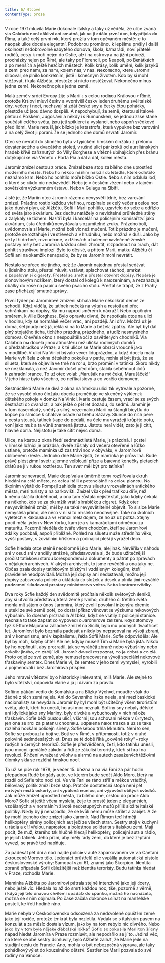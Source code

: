 ```yaml
---
title: 6/ Otcové
contentType: prose
---
```


<section>

V roce 1971 mluvila Marie dokonale italsky a taky už věděla, že ulice zvaná via Calabria není ošklivá ani smutná, jak se jí zdálo první den, kdy přijela do Říma, a také celý první rok, který prožila v tom opěvaném městě: je to naopak ulice docela elegantní. Podobnou proměnou k lepšímu prošly i další okolnosti nedobrovolně nabytého domova, škola, kamarádi, noví přátelé rodičů, cesty k moři nejen do Ostie, ale i na ostrovy a na jižní pobřeží, procházky nejen po Římě, ale taky po Florencii, po Neapoli, po Benátkách a po menších a ještě hezčích městech. Kolik krásy, kolik umění, kolik jazyků a zemí před námi, za námi, kolem nás, v nás. Nekonečno, které Jaromír sliboval, se plnilo konkrétním, jistě i konečným životem. Kdo by si mohl stěžovat, říkala Alžběta, přestože si nikdo nestěžoval. Nekonečno mínus jedna země. Nekonečno plus jedna země.

Malá země v srdci Evropy žije s Marií a s celou rodinou Královou v Římě, protože Královi mluví česky a vyprávějí česky jeden druhému své italské dny, večery i noci, nechávají si zdát české sny a česky čtou pohádky, přestože už jsou dávno dospělí. A nepochybují, že země, kterou si Italové pletou s Polskem, Jugoslávií a někdy i s Rumunskem, se jednou zase stane součástí celého světa, jsou její spiklenci a vyslanci, nebo aspoň svědkové před lidmi. Marie netuší, jak blízko je katastrofa, která vypukne bez varování a na celý život ji poraní. Že se jednoho dne domů nevrátí Jaromír.

</section>

<section>

Otec se nevrátil do stinného bytu v typickém římském činžáku z přelomu devatenáctého a dvacátého století, v rušné ulici pár kroků od aureliánských hradeb křivě zaříznutých do Villy Borghese a vítězně ubíhajících přes bránu dotýkající se via Veneto k Porta Pia a dál a dál, kolem města.

Jaromír zmizel cestou z práce. Zmizel beze stop za bílého dne uprostřed moderního města. Nebo ho někdo násilím naložil do letadla, které odletělo neznámo kam. Nebo ho pohltilo moře blízko Ostie. Nebo s ním odplula loď, o které se nikdo nic nedozvěděl. Nebo je v českém vězení nebo v tajném sovětském výzkumném ústavu. Nebo v Gulagu na Sibiři.

Jisté je, že Mariin otec Jaromír rázem a nevysvětlitelně, bez varování zmizel. Prázdno rostlo každou vteřinou, rozpínalo se celý večer a celou noc jako dusivý plyn, až Alžbětu, Sofii i Marii pohltilo, uzavřelo do sebe a odřízlo od světa jako akvárium. Bez dechu narážely o neviditelné průhledné stěny a zalykaly se tichem. Nazítří byla i kancelář na policejním komisařství jako akvárium, ústa úředníků nevydávala srozumitelné zvuky. Prázdno bolí, uvědomovala si Marie, možná bolí víc než mučení. Totiž prázdno je mučení, protože se roztahuje i ve střevech a v hrudníku, nebo možná v duši. Jako by se ty tři drobné, rozcuchané, v džínsách a halence navlečené ženské postavy měly bez Jaromíra každou chvíli zhroutit, rozpadnout na prach, dát pohltit strašlivou implozí. Bylo to děsivé, a přitom Marii, matku Alžbětu či Sofii ani na okamžik nenapadlo, že by se Jaromír mohl nevrátit.

Nestalo se přece nic jiného, než že Jaromír najednou přestal sedávat u jídelního stolu, přestal mluvit, vstávat, splachovat záchod, smrkat a zapalovat si cigarety. Přestal se smát a přestal otevírat dopisy. Nepárá je slonovinovým nožíkem, který dostal od kolegů k narozeninám, a nezahazuje obálky do koše na papír u svého psacího stolu. Přestal se trápit, že z Prahy zase přicházejí smutné zprávy.

</section>

<section>

První týden po Jaromírově zmizení sbíhala Marie několikrát denně ze schodů. Když viděla, že tatínek nečeká na výtah a nestojí ani před schránkami na dopisy, šla mu naproti směrem k nádraží. Nebo opačným směrem, k Ville Borghese. Bylo opravdu divné, že nepotkala otce na ulici v hodinu, kdy se normálně večer vrací, ani později. Ani dřív. Možná už je doma, šel jinudy než já, řekla si na to Marie a běžela zpátky. Ale byt byl dál plný stojatého ticha, tichého prázdna, prázdného, a tudíž nesmyslného domova. Otevřela okno a nespouštěla oči z osvětlených chodníků. Via Calabria má docela jinou atmosféru než ulička rodinných domků s předzahrádkou v Praze, a k té uličce se Marie obrací vroucně jako v modlitbě. V ulici Na Vinici bývalo večer liduprázdno, a když docela malá Marie vyhlížela z okna dětského pokojíku v patře, mohla si být jistá, že se silueta, která se objevila ve tmě na rohu, brzo promění v tatínka. Skoro nikdy se nezklamala, a než Jaromír došel před dům, stačila seběhnout dolů k zahradní brance. To už otec volal: „Marušák na mě čeká, Marušáček!“ V jeho hlase bylo všechno, co neříkal slovy a co vonělo domovem.

</section>

<section>

Šestnáctiletá Marie se dívá z okna na římskou ulici tak vytrvale a pozorně, že se vysoké okno činžáku docela proměňuje ve skleněný výklenek dětského pokoje v domku Na Vinici. Marie cestuje časem, vrací se ze svých šestnácti do dvanácti, a pak ještě o pět let dozadu, do sedmi. Jaromír je v tom čase mladý, snědý a silný, veze malou Marii na štangli bicyklu do kopce po silničce k chatové osadě na břehu Sázavy. Slunce do nich pere a cesta stoupá, tatínek šlape do pedálů, na čele mu vyrážejí krůpěje potu, voní jako muž a ta vůně znamená jistotu. Jistotu není vidět, zato je ji cítit, hlavně doma. Nejistotu je také cítit nejvíc doma.

Ulice, na kterou z okna hledí sedmnáctiletá Marie, je prázdná. I postel v římské ložnici je prázdná, dveře zůstaly od večera otevřené a lůžko ustlané, protože maminka už zas tráví noc v obýváku, v Jaromírově oblíbeném křesle. Jednoho dne Marie zjistí, že maminka je průsvitná. Bude právě plést zimní svetr z jemné velbloudí příze a barevné konečky pletacích drátů se jí v rukou roztřesou. Ten svetr měl být pro tatínka?

</section>

<section>

Jaromír se nevracel, Marie dospívala a úměrně tomu rozšiřovala okruh hledání na celé město, na celou Itálii a potenciálně na celou planetu. Na školním výletě do Pompejí zahlédla otcovu siluetu v rozvalinách antického města, mezi turisty a na parkovišti. Zmizel však před trafikou dřív, než k němu stačila doběhnout, a ona tam zůstala nejistě stát, jako kdyby čekala na někoho, kdo se za okamžik vrátí s krabičkou cigaret. Když otec nevysvětlitelně zmizí, měl by se také nevysvětlitelně objevit. To si sice Marie nemyslela přímo, ale něco v ní si to myslelo neochvějně. Také na školních výletech v Rakousku a ve Francii měla dojem, že ho už už potká. Stejný pocit měla týden v New Yorku, kam jela s kamarádkami odměnou za maturitu. Pozorně hleděla do tváře všem chodcům, kteří se Jaromírovi zdálky podobali, aspoň přibližně. Pohled na siluetu muže středního věku, vyšší postavy, s žoviálním bříškem a počínající pleší jí vyrážel dech.

</section>

<section>

Sofie hledala otce stejně neoblomně jako Marie, ale jinak. Nevěřila v náhodu ani v osud ani v anděly strážné, představovala si, že bude užitečnější pročíst tatínkovu starou korespondenci a dokumenty a pátrat po zprávách v nějakých archivech. V jakých archivech, to jsme nevěděli a ona taky ne. Občas psala dopisy tatínkovým blízkým i vzdáleným kolegům, kteří pravidelně neodpovídali. Možná její dopisy ani nedostávali, možná její dopisy zabavovala policie a ukládala do složek a desek a plnila jimi rozsáhlé podzemní skladovací prostory ministerstva vnitra. Nebo kontrarozvědky.

Dva roky Sofie každý den svědomitě pročítala několik světových deníků, aby si utvořila představu, která země prvního, druhého či třetího světa mohla mít zájem o únos Jaromíra, který zvolil povolání inženýra chemie a utekl ze své země poté, co dostal příkaz věnovat se výzkumu nekovových výbušnin. To dcerám prozradila Alžběta, když se vrátily z policejní stanice. Nechala to také zapsat do výpovědi o Jaromírově zmizení. Když atomový fyzik Ettore Majorana záhadně zmizel na Sicílii, bylo mu pouhých dvaatřicet let. Jaromírovi bylo bezmála padesát a nikdy by nepracoval na vývoji zbraní, ani v komunismu, ani v kapitalismu, řekla Sofii Marie. Sofie odpověděla: Ale byl by mohl, kdyby chtěl. Ale ne, kdyby musel! Tím si Marie byla jistá. Nikdo by ho nepřinutil, aby prozradil, jak se vyrábějí zbraně nebo výbušniny nebo cokoliv jiného, co zabíjí lidi. Jaromír dovedl rozpoznat, co je dobré a co zlé. Proto odjel ze své země, aby nemusel pracovat na vývoji speciální nekovové třaskaviny semtex. Dnes Marie ví, že semtex v jeho zemi vymysleli, vyrobili a pojmenovali i bez Jaromírova přispění.

Jeho mravní vítězství bylo historicky irelevantní, milá Marie. Ale stejně to bylo vítězství, odpovídá Marie a já jí dávám za pravdu.

Sofiino pátrání vedlo do Somálska a na Blízký Východ, moudře však do žádné z těch zemí nejela. Ani do Severního Irska nejela, ani mezi baskické nacionalisty se nevydala. Jaromír by byl mohl být užitečný všem teroristům světa, ale ti, kteří ho unesli, ho asi moc neznali. Sofiiny sny nebyly dětské ani idylické jako sny Mariiny, byly divoké a vybuchovaly v nich nálože třaskavin. Sofie běží pustou ulicí, všichni jsou schovaní někde v úkrytech, jen ona se krčí za platan u chodníku. Odpálená nálož třaská a už se také rozléhá houkání policejní sirény. Sofie sebou trhla leknutím. Není to sen, Sofie se probouzí a bojí se. Bojí se v Římě, v přítomnosti, totiž v druhé polovině sedmdesátých let. Dnes se té době říká „olověné roky“ – roky rudých a černých teroristů. Sofie je přesvědčená, že ti, kdo tatínka unesli, jsou mocní, geniálně záludní a řídí ze zákulisí teroristy, kteří si hrají na revoluci. Řinčení vyražené výlohy a alarmů na autech zasažených těžkými úlomky skla se rozléhá římskou nocí.

</section>

<section>

To už se píše rok 1978, je večer 15. března a na via Fani za pár hodin přepadnou Rudé brigády auto, ve kterém bude sedět Aldo Moro, který na rozdíl od Sofie této noci spí. Ve via Fani se ráno střílí a měkce vrásčitý, bělovlasý politik zmizí beze stop. Protože dostatečná stopa není pět mrtvých mužů eskorty, ani vypálená munice, ani výpovědi očitých svědků. Jak může zmizet uprostřed města, za bílého dne, cestou do práce Aldo Moro? Sofie si ještě včera myslela, že je to prostě jeden z elegantních, vzdělaných a v normálním životě nedostupných mužů příliš složité italské politiky. Nikdy by ji nenapadlo, že se kvůli němu může střílet a zabíjet. A že by mohl jednoho dne zmizet jako Jaromír. Nad Římem teď hřmějí helikoptéry, sirény policejních aut ječí ze všech stran. Sestry stojí v kuchyni u rádia a cítí vřelou, naprostou a bolestnou solidaritu s italskou zemí. Mají pocit, že muž, kterého tak hlučně hledají helikoptéry, policejní auta a rádio, je jejich tatínek. Jeho přání, aby měly rády zemi, do které je bez zeptání vyvezl, se právě teď naplňuje.

Za padesát pět dní a nocí najde policie v autě zaparkovaném ve via Caetani zkroucené Morovo tělo. Jedenáct průstřelů plic vypálila automatická pistole československé výroby: Samopal vzor 61, známý jako Škorpion. Identita zbraně připadala Sofii důležitější než identita teroristy. Budu tatínka hledat v Praze, rozhodla Marie.

Maminka Alžběta po Jaromírovi pátrala stejně intenzivně jako její dcery, nebo ještě víc. Hledala ho až do smrti každou noc, tiše, pozorně a věrně, i když její tělo únavou chvílemi upadalo do spánku, možná ho nacházela, možná se s ním objímala. Po čase začala dokonce usínat na manželské posteli, ke třetí hodině ráno.

</section>

<section>

Marie nebyla v Československu odsouzená za nedovolené opuštění země jako její rodiče, protože tenkrát byla nezletilá. Vydala se s italským pasem na konzulát a za měsíc dostala vízum, jako by na tom nebylo nic divného. Nebo jako by v tom byla nějaká ďábelská léčka? Sofie se pokusila Marii ten šílený nápad hledat Jaromíra v Praze rozmluvit, ale nepodařilo se jí to. Jediná věc, na které se obě sestry domluvily, bylo Alžbětě zalhat, že Marie jede na studijní cestu do Francie. Ano, mohla to být nebezpečná výprava, ale taky pohádkový výlet do kouzelného dětství. Sestřenice Marii pozvala do své rodiny na Vánoce.

</section>
